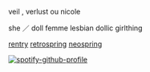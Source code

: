 veil , verlust ou nicole

she ／ doll femme lesbian dollic girlthing
  
[rentry](https://rentry.co/verIust) [retrospring](https://retrospring.net/@catalan) [neospring](https://neospring.org/@catalan)

[![spotify-github-profile](https://spotify-github-profile.kittinanx.com/api/view?uid=314mkicxlkkdu2xbfq5sn4qlspni&cover_image=true&theme=default&show_offline=false&background_color=504949&interchange=false&bar_color=9fad7f)](https://github.com/kittinan/spotify-github-profile)

